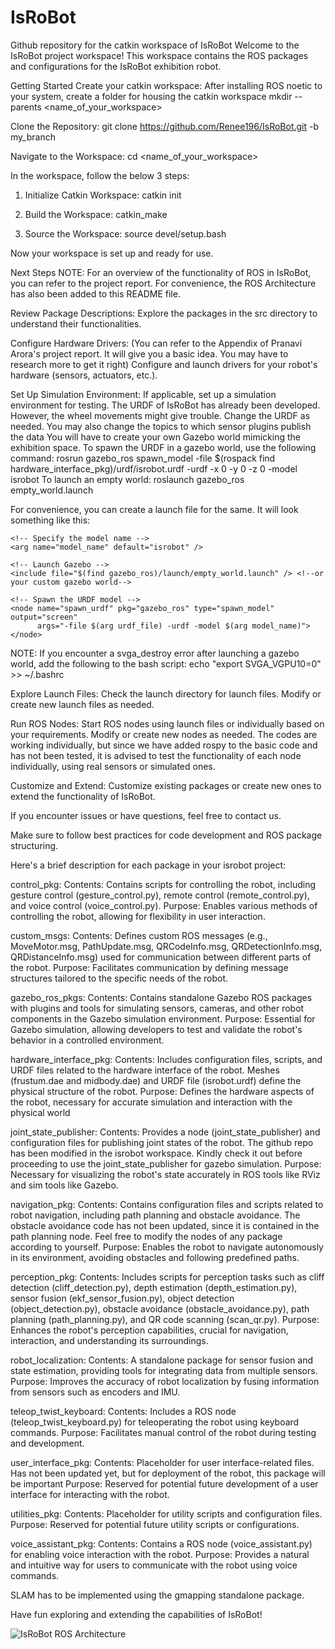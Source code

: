 # IsRoBot
Github repository for the catkin workspace of IsRoBot
Welcome to the IsRoBot project workspace! This workspace contains the ROS packages and configurations for the IsRoBot exhibition robot.

Getting Started
Create your catkin workspace:
After installing ROS noetic to your system, create a folder for housing the catkin workspace
mkdir --parents <name_of_your_workspace>

Clone the Repository:
git clone https://github.com/Renee196/IsRoBot.git -b my_branch

Navigate to the Workspace:
cd <name_of_your_workspace>

In the workspace, follow the below 3 steps:
1. Initialize Catkin Workspace:
catkin init

2. Build the Workspace:
catkin_make

3. Source the Workspace:
source devel/setup.bash

Now your workspace is set up and ready for use.

Next Steps
NOTE: For an overview of the functionality of ROS in IsRoBot, you can refer to the project report. For convenience, the ROS Architecture has also been added to this README file.

Review Package Descriptions:
Explore the packages in the src directory to understand their functionalities.

Configure Hardware Drivers: (You can refer to the Appendix of Pranavi Arora's project report. It will give you a basic idea. You may have to research more to get it right)
Configure and launch drivers for your robot's hardware (sensors, actuators, etc.).

Set Up Simulation Environment:
If applicable, set up a simulation environment for testing.
The URDF of IsRoBot has already been developed. However, the wheel movements might give trouble. Change the URDF as needed. You may also change the topics to which sensor plugins publish the data
You will have to create your own Gazebo world mimicking the exhibition space.
To spawn the URDF in a gazebo world, use the following command:
rosrun gazebo_ros spawn_model -file $(rospack find hardware_interface_pkg)/urdf/isrobot.urdf -urdf -x 0 -y 0 -z 0 -model isrobot
To launch an empty world:
roslaunch gazebo_ros empty_world.launch

For convenience, you can create a launch file for the same. It will look something like this:
<launch>
    <!-- Specify the path to your URDF file -->
    <arg name="urdf_file" default="$(find hardware_interface_pkg)/urdf/isrobot.urdf" />

    <!-- Specify the model name -->
    <arg name="model_name" default="isrobot" />

    <!-- Launch Gazebo -->
    <include file="$(find gazebo_ros)/launch/empty_world.launch" /> <!--or your custom gazebo world-->

    <!-- Spawn the URDF model -->
    <node name="spawn_urdf" pkg="gazebo_ros" type="spawn_model" output="screen"
          args="-file $(arg urdf_file) -urdf -model $(arg model_name)">
    </node>
</launch>

NOTE: If you encounter a svga_destroy error after launching a gazebo world, add the following to the bash script:
echo "export SVGA_VGPU10=0" >> ~/.bashrc

Explore Launch Files:
Check the launch directory for launch files. Modify or create new launch files as needed.

Run ROS Nodes:
Start ROS nodes using launch files or individually based on your requirements. Modify or create new nodes as needed.
The codes are working individually, but since we have added rospy to the basic code and has not been tested, it is advised to test the functionality of each node individually, using real sensors or simulated ones.

Customize and Extend:
Customize existing packages or create new ones to extend the functionality of IsRoBot.

If you encounter issues or have questions, feel free to contact us.

Make sure to follow best practices for code development and ROS package structuring.

Here's a brief description for each package in your isrobot project:

control_pkg:
Contents: Contains scripts for controlling the robot, including gesture control (gesture_control.py), remote control (remote_control.py), and voice control (voice_control.py).
Purpose: Enables various methods of controlling the robot, allowing for flexibility in user interaction.

custom_msgs:
Contents: Defines custom ROS messages (e.g., MoveMotor.msg, PathUpdate.msg, QRCodeInfo.msg, QRDetectionInfo.msg, QRDistanceInfo.msg) used for communication between different parts of the robot.
Purpose: Facilitates communication by defining message structures tailored to the specific needs of the robot.

gazebo_ros_pkgs:
Contents: Contains standalone Gazebo ROS packages with plugins and tools for simulating sensors, cameras, and other robot components in the Gazebo simulation environment.
Purpose: Essential for Gazebo simulation, allowing developers to test and validate the robot's behavior in a controlled environment.

hardware_interface_pkg:
Contents: Includes configuration files, scripts, and URDF files related to the hardware interface of the robot. Meshes (frustum.dae and midbody.dae) and URDF file (isrobot.urdf) define the physical structure of the robot.
Purpose: Defines the hardware aspects of the robot, necessary for accurate simulation and interaction with the physical world

joint_state_publisher:
Contents: Provides a node (joint_state_publisher) and configuration files for publishing joint states of the robot. The github repo has been modified in the isrobot workspace. Kindly check it out before proceeding to use the joint_state_publisher for gazebo simulation.
Purpose: Necessary for visualizing the robot's state accurately in ROS tools like RViz and sim tools like Gazebo.

navigation_pkg:
Contents: Contains configuration files and scripts related to robot navigation, including path planning and obstacle avoidance. The obstacle avoidance code has not been updated, since it is contained in the path planning node. Feel free to modify the nodes of any package according to yourself.
Purpose: Enables the robot to navigate autonomously in its environment, avoiding obstacles and following predefined paths.

perception_pkg:
Contents: Includes scripts for perception tasks such as cliff detection (cliff_detection.py), depth estimation (depth_estimation.py), sensor fusion (ekf_sensor_fusion.py), object detection (object_detection.py), obstacle avoidance (obstacle_avoidance.py), path planning (path_planning.py), and QR code scanning (scan_qr.py).
Purpose: Enhances the robot's perception capabilities, crucial for navigation, interaction, and understanding its surroundings.

robot_localization:
Contents: A standalone package for sensor fusion and state estimation, providing tools for integrating data from multiple sensors.
Purpose: Improves the accuracy of robot localization by fusing information from sensors such as encoders and IMU.

teleop_twist_keyboard:
Contents: Includes a ROS node (teleop_twist_keyboard.py) for teleoperating the robot using keyboard commands.
Purpose: Facilitates manual control of the robot during testing and development.

user_interface_pkg:
Contents: Placeholder for user interface-related files. Has not been updated yet, but for deployment of the robot, this package will be important
Purpose: Reserved for potential future development of a user interface for interacting with the robot.

utilities_pkg:
Contents: Placeholder for utility scripts and configuration files.
Purpose: Reserved for potential future utility scripts or configurations.

voice_assistant_pkg:
Contents: Contains a ROS node (voice_assistant.py) for enabling voice interaction with the robot.
Purpose: Provides a natural and intuitive way for users to communicate with the robot using voice commands.

SLAM has to be implemented using the gmapping standalone package.

Have fun exploring and extending the capabilities of IsRoBot!

![IsRoBot ROS Architecture](https://github.com/Renee196/IsRoBot/assets/76276943/45ae278a-2874-47da-9622-8cc6b9577670)

